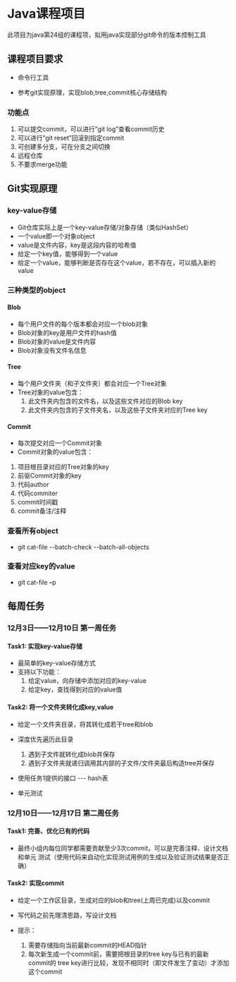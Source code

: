 # Java课程项目

此项目为java第24组的课程项，拟用java实现部分git命令的版本控制工具 



## 课程项目要求

- 命令行工具

- 参考git实现原理，实现blob,tree,commit核心存储结构

### 功能点

1. 可以提交commit，可以进行”git log”查看commit历史
2. 可以进行”git reset”回滚到指定commit
3. 可创建多分支，可在分支之间切换
4. 远程仓库
5. 不要求merge功能



## Git实现原理

### key-value存储

- Git仓库实际上是一个key-value存储/对象存储（类似HashSet）
- 一个value即一个对象object
- value是文件内容，key是这段内容的哈希值
- 给定一个key值，能够得到一个value
- 给定一个value，能够判断是否存在这个value，若不存在，可以插入新的value

### 三种类型的object

####  Blob

- 每个用户文件的每个版本都会对应一个blob对象
- Blob对象的key是用户文件的hash值
- Blob对象的value是文件内容
- Blob对象没有文件名信息

####  Tree

- 每个用户文件夹（和子文件夹）都会对应一个Tree对象
- Tree对象的value包含：
  1. 此文件夹内包含的文件名，以及这些文件对应的Blob key
  2. 此文件夹内包含的子文件夹名，以及这些子文件夹对应的Tree key

####  Commit

- 每次提交对应一个Commit对象
- Commit对象的value包含：

1.  项目根目录对应的Tree对象的key
2.  前驱Commit对象的key
3.  代码author
4.  代码commiter
5.  commit时间戳
6.  commit备注/注释

### 查看所有object

-  git cat-file --batch-check --batch-all-objects

### 查看对应key的value

-  git cat-file –p <key>

## 每周任务

### 12月3日——12月10日 第一周任务

#### Task1: 实现key-value存储

- 最简单的key-value存储方式
- 支持以下功能：
  1. 给定value，向存储中添加对应的key-value
  2. 给定key，查找得到对应的value值

#### Task2: 将一个文件夹转化成key,value

- 给定一个文件夹目录，将其转化成若干tree和blob
- 深度优先遍历此目录
  1.  遇到子文件就转化成blob并保存
  2.  遇到子文件夹就递归调用其内部的子文件/文件夹最后构造tree并保存

- 使用任务1提供的接口 --- hash表
- 单元测试

### 12月10日——12月17日 第二周任务

#### Task1: 完善、优化已有的代码

- 最终小组内每位同学都需要贡献至少3次commit，可以是完善注释、设计文档和单元	 测试（使用代码来自动化实现测试用例的生成以及验证测试结果是否正确）

#### Task2: 实现commit

- 给定一个工作区目录，生成对应的blob和tree(上周已完成)以及commit

- 写代码之前先理清思路，写设计文档

- 提示：
  1. 需要存储指向当前最新commit的HEAD指针
  2. 每次新生成一个commit前，需要把根目录的tree key与已有的最新commit的	 tree key进行比较，发现不相同时（即文件发生了变动）才添加这个commit

 
